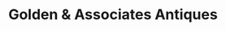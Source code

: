 ---
title: "Golden & Associates Antiques"
url: /charleston/golden-and-associates-antiques/
shop: antiques
---